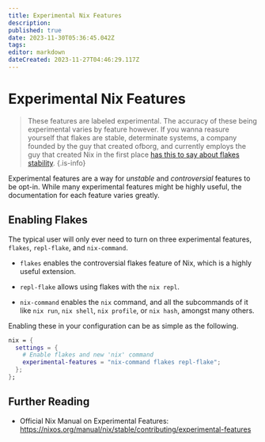 ```yaml
---
title: Experimental Nix Features
description: 
published: true
date: 2023-11-30T05:36:45.042Z
tags: 
editor: markdown
dateCreated: 2023-11-27T04:46:29.117Z
---
```


# Experimental Nix Features

> These features are labeled experimental. The accuracy of these being experimental varies by feature however. If you wanna reasure yourself that flakes are stable, determinate systems, a company founded by the guy that created ofborg, and currently employs the guy that created Nix in the first place [has this to say about flakes stability](https://determinate.systems/posts/experimental-does-not-mean-unstable).
{.is-info}

Experimental features are a way for *unstable* and *controversial* features to be opt-in. While many experimental features might be highly useful, the documentation for each feature varies greatly.

## Enabling Flakes

The typical user will only ever need to turn on three experimental features, `flakes`, `repl-flake`, and `nix-command`. 

- `flakes` enables the controversial flakes feature of Nix, which is a highly useful extension. 

- `repl-flake` allows using flakes with the `nix repl`. 

- `nix-command` enables the `nix` command, and all the subcommands of it like `nix run`, `nix shell`, `nix profile`, or `nix hash`, amongst many others.

Enabling these in your configuration can be as simple as the following.

```nix
nix = {
  settings = {
    # Enable flakes and new 'nix' command
    experimental-features = "nix-command flakes repl-flake";
  };
};
```

## Further Reading
- Official Nix Manual on Experimental Features: https://nixos.org/manual/nix/stable/contributing/experimental-features